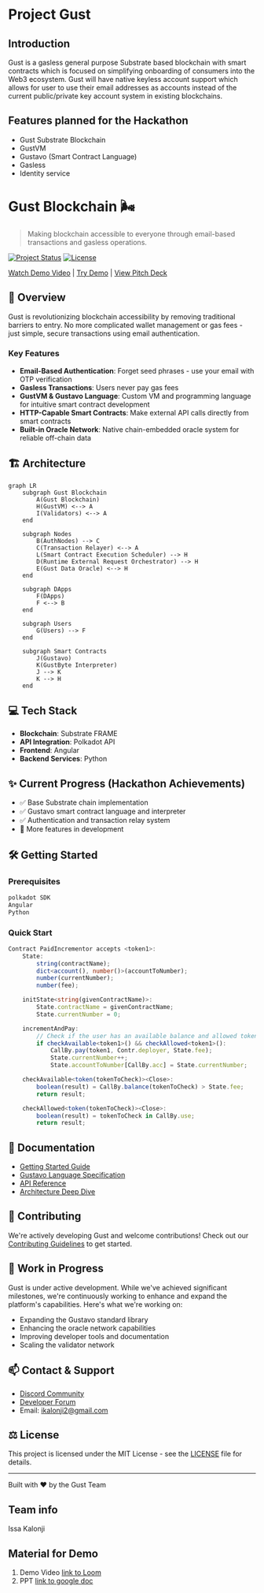 # Project Gust
## Introduction

Gust is a gasless general purpose Substrate based blockchain with smart contracts which is focused on simplifying onboarding of consumers into the Web3 ecosystem. Gust will have native keyless account support which allows for user to use their email addresses as accounts instead of the current public/private key account system in existing blockchains.

## Features planned for the Hackathon

- Gust Substrate Blockchain
- GustVM
- Gustavo (Smart Contract Language)
- Gasless
- Identity service

# Gust Blockchain 🌬️

> Making blockchain accessible to everyone through email-based transactions and gasless operations.

[![Project Status](https://img.shields.io/badge/status-in_development-yellow.svg)]()
[![License](https://img.shields.io/badge/license-MIT-blue.svg)]()

[Watch Demo Video](https://www.loom.com/share/9ef2df4341b14ca0a011f91a1b0bbd32?sid=2663f1d8-36f4-44ab-859c-2a203412bfda) | [Try Demo](https://gust-blockchain.vercel.app/) | [View Pitch Deck](https://gust-blockchain.vercel.app/)

## 🚀 Overview

Gust is revolutionizing blockchain accessibility by removing traditional barriers to entry. No more complicated wallet management or gas fees - just simple, secure transactions using email authentication.

### Key Features

- **Email-Based Authentication**: Forget seed phrases - use your email with OTP verification
- **Gasless Transactions**: Users never pay gas fees
- **GustVM & Gustavo Language**: Custom VM and programming language for intuitive smart contract development
- **HTTP-Capable Smart Contracts**: Make external API calls directly from smart contracts
- **Built-in Oracle Network**: Native chain-embedded oracle system for reliable off-chain data

## 🏗️ Architecture

```mermaid
graph LR
    subgraph Gust Blockchain
        A(Gust Blockchain)
        H(GustVM) <--> A
        I(Validators) <--> A
    end

    subgraph Nodes
        B(AuthNodes) --> C
        C(Transaction Relayer) <--> A
        L(Smart Contract Execution Scheduler) --> H
        D(Runtime External Request Orchestrator) --> H
        E(Gust Data Oracle) <--> H
    end

    subgraph DApps
        F(DApps)
        F <--> B
    end

    subgraph Users
        G(Users) --> F
    end

    subgraph Smart Contracts
        J(Gustavo) 
        K(GustByte Interpreter)
        J --> K
        K --> H
    end
```

## 💻 Tech Stack

- **Blockchain**: Substrate FRAME
- **API Integration**: Polkadot API
- **Frontend**: Angular
- **Backend Services**: Python

## ✨ Current Progress (Hackathon Achievements)

- ✅ Base Substrate chain implementation
- ✅ Gustavo smart contract language and interpreter
- ✅ Authentication and transaction relay system
- 🚧 More features in development

## 🛠️ Getting Started

### Prerequisites

```bash
polkadot SDK
Angular
Python
```

### Quick Start

```typescript
Contract PaidIncrementor accepts <token1>:
	State:
		string(contractName);
		dict<account(), number()>(accountToNumber);
		number(currentNumber);
		number(fee);

	initState<string(givenContractName)>:
		State.contractName = givenContractName;
		State.currentNumber = 0;

	incrementAndPay:
		// Check if the user has an available balance and allowed token
		if checkAvailable<token1>() && checkAllowed<token1>():
			CallBy.pay(token1, Contr.deployer, State.fee);
			State.currentNumber++;
			State.accountToNumber[CallBy.acc] = State.currentNumber;

	checkAvailable<token(tokenToCheck)><Close>:
		boolean(result) = CallBy.balance(tokenToCheck) > State.fee;
		return result;

	checkAllowed<token(tokenToCheck)><Close>:
		boolean(result) = tokenToCheck in CallBy.use;
		return result;

```

## 📖 Documentation

- [Getting Started Guide](docs/getting-started.md)
- [Gustavo Language Specification](docs/gustavo-spec.md)
- [API Reference](docs/api-reference.md)
- [Architecture Deep Dive](docs/architecture.md)

## 🤝 Contributing

We're actively developing Gust and welcome contributions! Check out our [Contributing Guidelines](CONTRIBUTING.md) to get started.

## 🚧 Work in Progress

Gust is under active development. While we've achieved significant milestones, we're continuously working to enhance and expand the platform's capabilities. Here's what we're working on:

- Expanding the Gustavo standard library
- Enhancing the oracle network capabilities
- Improving developer tools and documentation
- Scaling the validator network

## 📫 Contact & Support

- [Discord Community]()
- [Developer Forum]()
- Email: ikalonji2@gmail.com

## ⚖️ License

This project is licensed under the MIT License - see the [LICENSE](LICENSE) file for details.

---

Built with ❤️ by the Gust Team

## Team info

Issa Kalonji

## Material for Demo
1. Demo Video [link to Loom](https://www.loom.com/share/9ef2df4341b14ca0a011f91a1b0bbd32?sid=aedd4aac-8bc2-4fbe-8d53-c751300c4bbb)
2. PPT [link to google doc](https://docs.google.com/document/d/196c1bmuFqbv7RssO_Pqo2OZgZ0Ir1cKO06pFvXBA5Qw/edit?usp=sharing)
